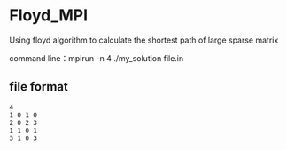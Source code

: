 # Floyd_MPI

Using floyd algorithm to calculate the shortest path of large sparse matrix

command line：mpirun -n 4 ./my_solution file.in

## file format

```
4
1 0 1 0 
2 0 2 3 
1 1 0 1 
3 1 0 3 
```

